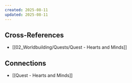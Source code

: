 ```yaml
---
created: 2025-08-11
updated: 2025-08-11
---
```




## Cross-References

- [[02_Worldbuilding/Quests/Quest - Hearts and Minds]]


## Connections

- [[Quest - Hearts and Minds]]
